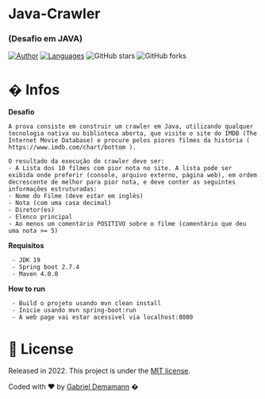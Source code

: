 # Java-Crawler

### (Desafio em JAVA)

[![Author](https://img.shields.io/badge/author-salvegame197-AD1256?style=flat-square)](https://github.com/salvegame197)
[![Languages](https://img.shields.io/github/languages/count/salvegame197/java-crawler?color=%23AD1256&style=flat-square)](#)
![GitHub stars](https://img.shields.io/github/stars/salvegame197/java-crawler?style=flat-square)
![GitHub forks](https://img.shields.io/github/forks/salvegame197/java-crawler?style=flat-square)

# � Infos

**Desafio**

```
A prova consiste em construir um crawler em Java, utilizando qualquer tecnologia nativa ou biblioteca aberta, que visite o site do IMDB (The Internet Movie Database) e procure pelos piores filmes da história ( https://www.imdb.com/chart/bottom ).

O resultado da execução do crawler deve ser:
- A Lista dos 10 filmes com pior nota no site. A lista pode ser exibida onde preferir (console, arquivo externo, página web), em ordem decrescente de melhor para pior nota, e deve conter as seguintes informações estruturadas:
- Nome do Filme (deve estar em inglês)
- Nota (com uma casa decimal)
- Diretor(es)
- Elenco principal
- Ao menos um comentário POSITIVO sobre o filme (comentário que deu uma nota >= 5)
```

**Requisitos**

```
 - JDK 19
 - Spring boot 2.7.4
 - Maven 4.0.0
```
**How to run**

```
 - Build o projeto usando mvn clean install
 - Inicie usando mvn spring-boot:run
 - A web page vai estar acessivel via localhost:8080
```

# :closed_book: License

Released in 2022.
This project is under the [MIT license](https://opensource.org/licenses/MIT).

Coded with :heart: by [Gabriel Demamann](https://github.com/salvegame197) �

